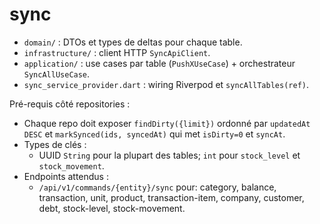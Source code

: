 # sync

- `domain/` : DTOs et types de deltas pour chaque table.
- `infrastructure/` : client HTTP `SyncApiClient`.
- `application/` : use cases par table (`PushXUseCase`) + orchestrateur `SyncAllUseCase`.
- `sync_service_provider.dart` : wiring Riverpod et `syncAllTables(ref)`.

Pré-requis côté repositories :
- Chaque repo doit exposer `findDirty({limit})` ordonné par `updatedAt DESC` et `markSynced(ids, syncedAt)` qui met `isDirty=0` et `syncAt`.
- Types de clés :
  - UUID `String` pour la plupart des tables; `int` pour `stock_level` et `stock_movement`.
- Endpoints attendus :
  - `/api/v1/commands/{entity}/sync` pour: category, balance, transaction, unit, product, transaction-item, company, customer, debt, stock-level, stock-movement.
